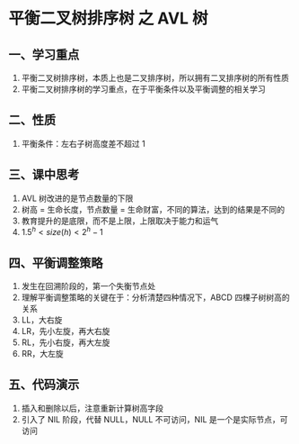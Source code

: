 # 平衡二叉树排序树 之 AVL 树

## 一、学习重点

1. 平衡二叉树排序树，本质上也是二叉排序树，所以拥有二叉排序树的所有性质
2. 平衡二叉树排序树的学习重点，在于平衡条件以及平衡调整的相关学习



## 二、性质

1. 平衡条件：左右子树高度差不超过 1



## 三、课中思考

1. AVL 树改进的是节点数量的下限
2. 树高 = 生命长度，节点数量 = 生命财富，不同的算法，达到的结果是不同的
3. 教育提升的是底限，而不是上限，上限取决于能力和运气
4. $1.5^h\lt size(h) \lt 2^h - 1$



## 四、平衡调整策略

1. 发生在回溯阶段的，第一个失衡节点处
2. 理解平衡调整策略的关键在于：分析清楚四种情况下，ABCD 四棵子树树高的关系
3. LL，大右旋
4. LR，先小左旋，再大右旋
5. RL，先小右旋，再大左旋
6. RR，大左旋



## 五、代码演示

1. 插入和删除以后，注意重新计算树高字段
2. 引入了 NIL 阶段，代替 NULL，NULL 不可访问，NIL 是一个是实际节点，可访问